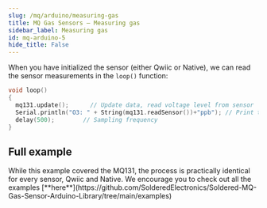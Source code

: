 ```yaml
---
slug: /mq/arduino/measuring-gas
title: MQ Gas Sensors – Measuring gas
sidebar_label: Measuring gas
id: mq-arduino-5 
hide_title: False
---
```


When you have initialized the sensor (either Qwiic or Native), we can read the sensor measurements in the `loop()` function:

```cpp
void loop()
{
  mq131.update();      // Update data, read voltage level from sensor
  Serial.println("O3: " + String(mq131.readSensor())+"ppb"); // Print the readings to the serial monitor
  delay(500);        // Sampling frequency
}
```

<CenteredImage src="/img/mq/reading.png" alt="Sensor reading on serial monitor" caption="Sensor reading on serial monitor" width="80%" />

<FunctionDocumentation
  functionName="mq131.update()"
  description="Updates the data and reads the sensor's voltage"
  returnDescription="None"
  parameters={[]}
/>

<FunctionDocumentation
  functionName="mq131.readSensor()"
  description="Calculates gas concentration via the regression method and returns it"
  returnDescription="Float value, gas concentration in ppm, ppb or mg/L, depending on the sensor"
  parameters={[]}
/>

## Full example

<QuickLink  
  title="MQ-131-Qwiic.ino"  
  description="Gas measurement example for the Qwiic version of MQ131 sensor"  
  url="https://github.com/SolderedElectronics/Soldered-MQ-Gas-Sensor-Arduino-Library/blob/main/examples/Qwiic/MQ-131-Qwiic/MQ-131-Qwiic.ino"  
/>

<InfoBox>
While this example covered the MQ131, the process is practically identical for every sensor, Qwiic and Native. We encourage you to check out all the examples [**here**](https://github.com/SolderedElectronics/Soldered-MQ-Gas-Sensor-Arduino-Library/tree/main/examples)
</InfoBox>